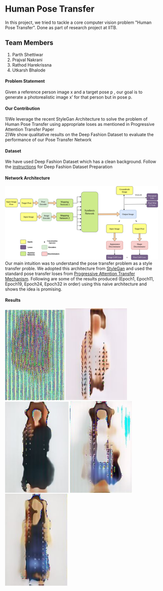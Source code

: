 # Human Pose Transfer
In this project, we tried to tackle a core computer vision problem "Human Pose Transfer". Done as part of research project at IITB. 
## Team Members  
1) Parth Shettiwar
2) Prajval Nakrani
3) Rathod Harekrissna
4) Utkarsh Bhalode

#### Problem Statement  
Given a reference person image x and a target pose p , our goal is to generate a photorealistic image x’ for that person but in pose p. 

#### Our Contribution  
1)We leverage the recent StyleGan Architecture to solve the problem of Human Pose Transfer using appropriate loses as mentioned in Progressive Attention Transfer Paper  
2)We show qualitative results on the Deep Fashion Dataset to evaluate the performance of our Pose Transfer Network  

#### Dataset
We have used Deep Fashion Dataset which has a clean background. Follow the [instructions](https://github.com/tengteng95/Pose-Transfer) for Deep Fashion Dataset Preparation

#### Network Architecture
![Architecture](Results/Architecture.png)
Our main intuition was to understand the pose transfer problem as a style transfer proble. We adopted this architecture from [StyleGan](https://arxiv.org/pdf/1812.04948.pdf) and used the standard pose transfer loses from [Progressive Attention Transfer Mechanism](https://arxiv.org/pdf/1904.03349.pdf). Following are some of the results produced (Epoch1, Epoch11, Epoch19, Epoch24, Epoch32 in order) using this naive architecture and shows the idea is promising.

#### Results
![Image1](Results/Epoch1.png) ![Image1](Results/Epoch11.png) ![Image1](Results/Epoch19.png) ![Image1](Results/Epoch24.png) ![Image1](Results/Epoch32.png)




